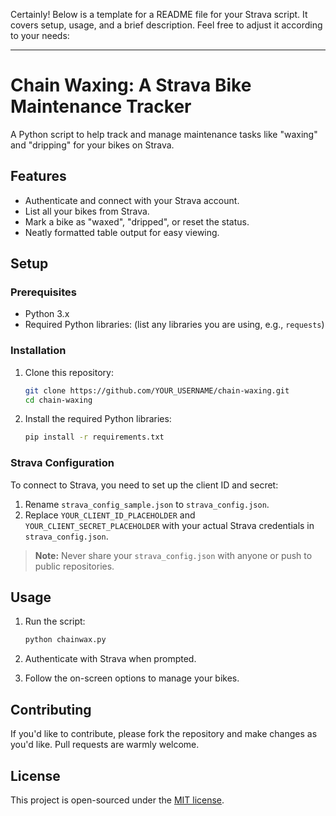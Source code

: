 Certainly! Below is a template for a README file for your Strava script. It covers setup, usage, and a brief description. Feel free to adjust it according to your needs:

---

# Chain Waxing: A Strava Bike Maintenance Tracker

A Python script to help track and manage maintenance tasks like "waxing" and "dripping" for your bikes on Strava.

## Features

- Authenticate and connect with your Strava account.
- List all your bikes from Strava.
- Mark a bike as "waxed", "dripped", or reset the status.
- Neatly formatted table output for easy viewing.

## Setup

### Prerequisites

- Python 3.x
- Required Python libraries: (list any libraries you are using, e.g., `requests`)

### Installation

1. Clone this repository:

   ```bash
   git clone https://github.com/YOUR_USERNAME/chain-waxing.git
   cd chain-waxing
   ```

2. Install the required Python libraries:

   ```bash
   pip install -r requirements.txt
   ```

### Strava Configuration

To connect to Strava, you need to set up the client ID and secret:

1. Rename `strava_config_sample.json` to `strava_config.json`.
2. Replace `YOUR_CLIENT_ID_PLACEHOLDER` and `YOUR_CLIENT_SECRET_PLACEHOLDER` with your actual Strava credentials in `strava_config.json`.

> **Note:** Never share your `strava_config.json` with anyone or push to public repositories.

## Usage

1. Run the script:

   ```bash
   python chainwax.py
   ```

2. Authenticate with Strava when prompted.
3. Follow the on-screen options to manage your bikes.

## Contributing

If you'd like to contribute, please fork the repository and make changes as you'd like. Pull requests are warmly welcome.

## License

This project is open-sourced under the [MIT license](LICENSE).

